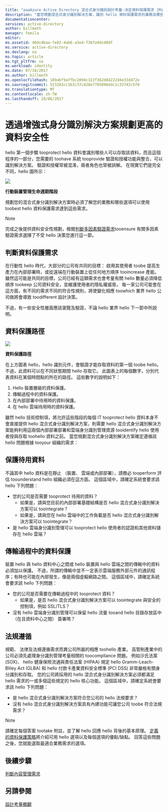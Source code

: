 ```yaml
---
title: "aaaAzure Active Directory 混合式身分識別設計考量-決定資料保護需求 |Microsoft 文件"
description: "當您規劃混合式身分識別解決方案，識別 hello 資料保護需求的業務及哪些選項可以使用 toobest 達到這些需求。"
documentationcenter: 
services: active-directory
author: billmath
manager: femila
editor: 
ms.assetid: 40dc4baa-fe82-4ab6-a3e4-f36fa9dcd0df
ms.service: active-directory
ms.devlang: na
ms.topic: article
ms.tgt_pltfrm: na
ms.workload: identity
ms.date: 07/18/2017
ms.author: billmath
ms.openlocfilehash: 189abf9affbc2894c322f362d84222d4e33d472e
ms.sourcegitcommit: 523283cc1b3c37c428e77850964dc1c33742c5f0
ms.translationtype: MT
ms.contentlocale: zh-TW
ms.lasthandoff: 10/06/2017
---
```

# <a name="plan-for-enhancing-data-security-through-strong-identity-solution"></a>透過增強式身分識別解決方案規劃更高的資料安全性
hello 第一個步驟 tooprotect hello 資料會識別哪些人可以存取該資料，而且這個程序的一部分，您需要的 toohave 系統 tooprovide 驗證和授權功能與整合，可以識別解決方案。 驗證和授權常被混淆，兩者角色也常被誤解。 在現實它們是完全不同，hello 圖所示：

![](./media/hybrid-id-design-considerations/mobile-devicemgt-lifecycle.png)

**行動裝置管理生命週期階段**

規劃您的混合式身分識別解決方案時必須了解您的業務和哪些選項可以使用 toobest hello 資料保護需求達到這些需求。

> [!NOTE]
> 完成之後提供資料安全性規劃，檢閱[判斷多因素驗證需求](active-directory-hybrid-identity-design-considerations-multifactor-auth-requirements.md)tooensure 有關多因素驗證需求選擇了不受 hello 決策您進行這一節。
> 
> 

## <a name="determine-data-protection-requirements"></a>判斷資料保護需求
在行動性 hello 時代，大部分的公司有共同的目標： 啟用其使用者 toobe 提高生產力在內部部署時，或從遠端在行動裝置上從任何地方順序 tooincrease 產能。 雖然這可能是共同的目標，公司已經有這類需求也會考量有關 hello 數量必須降低順序 tookeep 公司資料安全，並維護使用者的隱私權威脅。 每一家公司可能會在這方面，有不同的需求不同的符合性規則，將使變化相應 toowhich 業界 hello 公司做將會導致 toodifferent 設計決策。 

不過，有一些安全性層面應該瀏覽及驗證，不論 hello 業界 hello 下一節中所說明。

## <a name="data-protection-paths"></a>資料保護路徑
![](./media/hybrid-id-design-considerations/data-protection-paths.png)

**資料保護路徑**

在上方圖表 hello，hello 識別元件，會驗證才能存取資料的第一個 toobe hello。 不過，此資料可以在不同狀態期間 hello 存取它。 此圖表上的每個數字，分別代表資料在某個時間點的所在的路徑。 這些數字的說明如下：

1. Hello 裝置層級的資料保護。
2. 傳輸過程中的資料保護。
3. 在內部部署中待用時的資料保護。
4. 在 hello 雲端待用時的資料保護。

雖然 hello 技術控制項，將允許這些階段的每個 IT tooprotect hello 資料本身不會直接提供 hello 混合式身分識別解決方案，則需要 hello 混合式身分識別解決方案能夠利用這兩個內部部署部署和雲端身分識別管理資源 tooidentify hello 使用者授與存取 toohello 資料之前。 當您規劃混合式身分識別解決方案確定遵循該 hello 問題根據 tooyour 組織的需求：

## <a name="data-protection-at-rest"></a>保護待用資料
不論其中 hello 資料是在靜止 （裝置、 雲端或內部部署），請務必 tooperform 評估 toounderstand hello 組織必須在這方面。 這個區域中，請確定系統會要求該 hello 下列問題：

* 您的公司是否需要 tooprotect 待用的資料？
  * 如果是，請與您目前的內部部署基礎結構是否 hello 混合式身分識別解決方案可以 toointegrate？
  * 如果是，請與您在 hello 雲端中的工作負載是否 hello 混合式身分識別解決方案可以 toointegrate？
* 是 hello 雲端身分識別管理可以 tooprotect hello 使用者的認證和其他資料儲存在 hello 雲端？

## <a name="data-protection-in-transit"></a>傳輸過程中的資料保護
裝置 hello 與 hello 資料中心之間或 hello 裝置與 hello 雲端之間的傳輸中的資料必須加以保護。 不過，所謂的傳輸中並不一定表示雲端服務外部元件的通訊程序；有時也可能在內部發生，像是兩個虛擬網路之間。 這個區域中，請確定系統會要求該 hello 下列問題：

* 您的公司是否需要在傳輸過程中的 tooprotect 資料？
  * 如果是，是否 hello 混合式身分識別解決方案可以 toointegrate 與安全的控制項，例如 SSL/TLS？
* 沒有 hello 雲端身分識別管理可以保留 hello 流量 tooand hello 目錄存放區中 （在且資料中心之間） 簽署嗎？

## <a name="compliance"></a>法規遵循
規範、 法律及法規遵循需求而異公司所屬的相應 toohello 產業。 高管制產業中的公司必須先處理身分識別管理考量相關的 toocompliance 問題。 例如沙氏法案 (SOX)、 hello 健康保險流通與責任法案 (HIPAA) 規定 hello Gramm-Leach-Bliley Act (GLBA) 和 hello 付款卡產業資料安全標準 (PCI DSS) 非常嚴格有關身分識別和存取。 您的公司將採用的 hello 混合式身分識別解決方案必須都滿足 hello 需求的一或多個這些規定的 hello 核心功能。 這個區域中，請確定系統會要求該 hello 下列問題：

* 是 hello 混合式身分識別解決方案符合您公司的 hello 法規要求？
* 沒有 hello 混合式身分識別解決方案具有內建功能可讓您公司 toobe 符合法規需求？ 

> [!NOTE]
> 請確定每個答案 tootake 附註，並了解 hello 回應 hello 背後的基本原理。 [定義的資料保護策略](active-directory-hybrid-identity-design-considerations-data-protection-strategy.md)將介紹可用 hello 選項以及每個選項的優點/缺點。  回答這些問題之後，您就能選取最適合業務需求的選項。
> 
> 

## <a name="next-steps"></a>後續步驟
 [判斷內容管理需求](active-directory-hybrid-identity-design-considerations-contentmgt-requirements.md)

## <a name="see-also"></a>另請參閱
[設計考量概觀](active-directory-hybrid-identity-design-considerations-overview.md)

